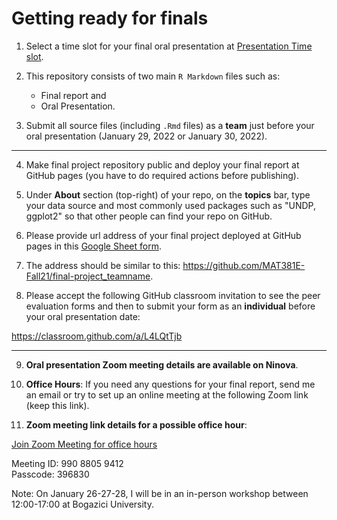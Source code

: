 
# Getting ready for finals

1. Select a time slot for your final oral presentation at [Presentation Time slot](https://docs.google.com/spreadsheets/d/1HrApQ2KHJcj4GnpPXSNZbmDIMrM7V-XsLmsNoIIyYE8/edit#gid=796203822).

2. This repository consists of two main `R Markdown` files such as:

   * Final report and
   * Oral Presentation.  
  
3. Submit all source files (including `.Rmd` files) as a **team** just before your oral presentation (January 29, 2022 or January 30, 2022).

---
4. Make final project repository public and deploy your final report at GitHub pages (you have to do
required actions before publishing).

5. Under **About** section (top-right) of your repo, on the **topics** bar, type your data source and most commonly used packages such as 
"UNDP, ggplot2" so that other people can find your repo on GitHub.

6. Please provide url address of your final project deployed at GitHub pages
in this [Google Sheet form](https://docs.google.com/spreadsheets/d/1HrApQ2KHJcj4GnpPXSNZbmDIMrM7V-XsLmsNoIIyYE8/edit#gid=0).

7. The address should be similar to this: https://github.com/MAT381E-Fall21/final-project_teamname.

8. Please accept the following GitHub classroom invitation to see the peer evaluation forms and then to submit your form as an **individual** before your oral presentation date:

https://classroom.github.com/a/L4LQtTjb

---

9. **Oral presentation Zoom meeting details are available on Ninova**.   

10. **Office Hours**: If you need any questions for your final report, send me an email or try to set up an online meeting at the following Zoom link (keep this link). 

11. **Zoom meeting link details for a possible office hour**:

[Join Zoom Meeting for office hours](https://itu-edu-tr.zoom.us/j/99088059412?pwd=bTNZcElreWd3Z1MyS0hvVnpLOEdrQT09)

Meeting ID: 990 8805 9412  
Passcode: 396830

Note: On January 26-27-28, I will be in an in-person workshop between 12:00-17:00 at Bogazici University.

